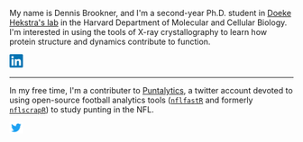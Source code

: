 My name is Dennis Brookner, and I'm a second-year Ph.D. student in [Doeke Hekstra's lab](https://hekstralab.fas.harvard.edu/) in the Harvard Department of Molecular and Cellular Biology. I'm interested in using the tools of X-ray crystallography to learn how protein structure and dynamics contribute to function.  

[<img src="LinkedIn-Logo.png" width=24>](https://www.linkedin.com/in/dennis-brookner/)

---
In my free time, I'm a contributer to [Puntalytics](https://puntalytics.github.io), a twitter account devoted to using open-source football analytics tools ([`nflfastR`](https://github.com/mrcaseb/nflfastR) and formerly [`nflscrapR`](https://github.com/maksimhorowitz/nflscrapR)) to study punting in the NFL.

[<img src="Twitter-Logo.png" width=24>](https://twitter.com/ThePuntRunts)
